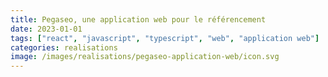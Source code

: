 ```yaml
---
title: Pegaseo, une application web pour le référencement
date: 2023-01-01
tags: ["react", "javascript", "typescript", "web", "application web"]
categories: realisations
image: /images/realisations/pegaseo-application-web/icon.svg
---
```


<!-- Nous avons développé une application web interne qui permettra plus tard de gérer le réseau de sites web "Private blog networks" (PBN) de Linkweb et de proposer des prestations de référencement à des clients. Pour l'instant, cette application est utilisée par les employés de Linkweb pour gérer le référencement des sites clients en rédigeant et publiant des articles optimisés pour le référencement SEO.

L'objectif de l'application est d'améliorer l'efficacité de la gestion du référencement des sites clients pour l'entreprise, et plus tard, d'offrir des prestations de référencement plus aisément. Dans un contexte où le référencement devient de plus en plus crucial pour les entreprises cherchant à élargir leur présence en ligne, le défi est de se démarquer de la concurrence en proposant une application innovante pour la gestion du référencement. Cependant, les risques sont associés à la qualité du référencement qui dépendra de la qualité du développement de l'application.

Nous avons d'abord développé un algorithme de rédaction automatique grâce à l'API de OpenAI. Ensuite, nous avons développé la construction automatique de sites WordPress en choisissant le nom de domaine, le modèle et les catégories. Finalement, nous utilisons l'API de WordPress et WP-CLI pour gérer la communication entre l'application et le site WordPress.

Le projet est en cours de développement mais jusqu'à présent, l'application permet de gérer efficacement le référencement des sites clients. À terme, l'application sera ouverte au public pour qu'ils puissent construire leur propre PBN sans avoir à gérer chaque site et chaque article eux-mêmes. De plus, cela permettra à Linkweb de proposer des prestations de référencement de manière plus efficace.
Linkweb est une agence spécialisée dans la création de site internet et le référencement à Agen.
Linkweb est spécialisée dans les problématiques du web marketing et du développement web. Notre agence web accompagne des entreprises de toute taille pour développer leur présence et leur communication sur Internet.

Au cours de mon alternance de 2 ans chez Linkweb, j'ai développé une application web interne à l'entreprise avec les technologies Symfony pour l'API, React pour l'interface utilisateur et MySQL pour la base de données.
L'application est toujours en développement mais, plus tard, cette application permettra de gérer le réseau de sites web dit “Private blog networks" (PBN : Private blog networks) de Linkweb et permettre à l'entreprise de proposer des prestations de référencement de site web sur le PBN à des clients sur ce même site web.
Pour l'instant l'application est utilisée par les employés de Linkweb pour gérer le référencement des sites clients en rédigeant et en publiant des articles WordPress optimisés pour le référencement SEO.


L'application permet de passer des commandes à des rédacteurs pour qu'ils puissent rédiger un article sur des critères choisis afin que cet article soit publié sur un blog.
Il y a une gestion de statut de rédaction d'article, selection de rédacteur par des critères.
Cette application permet d'enregistrer ou de créer de A à Z les sites web WordPress et de rédiger et gérer les articles de ce site sur WordPress.
Nous avons aussi développé la construction de site WordPress automatique en choisissant son nom de domaine, le modèle WordPress et les catégories WordPress.
L'application utilise l'API de WordPress ainsi que WP-CLI pour gérer la communication entre notre application et le site WordPress. Grâce à ça, nous pouvons facilement créer un nouveau WordPress et installer un modèle choisi avec WP-CLI et nous pouvons gérer les catégories et les articles en faisant un appel à l'API WordPress du même site.
C'est un projet que j'ai suivi depuis le début, j'ai donc pu participer à la mise en place de l'architecture de celle-ci et encore aujourd'hui je suis acteur dans la mise en place de nouvelles technologies dans le projet.

Cette application à vocation d'être ouverte au public afin qu'ils construisent leur propre PBN sur l'application sans avoir à gérer chaque site et chaque article par eux-même, tout sera automatique après une configuration minime.

Nous utilisons un Trello pour gérer les tâches à faire, en cours ou terminées et nous communiquons en interne avec l'outil Slack pour avoir des retours en temps réel sur l'application.


Avec ces informations, faire une présentation du projet en suivant les directives:
1.	Présentation, la définition du projet ou de la réalisation
2.	Les objectifs, le contexte, l'enjeu, les risques
3.	Les étapes
4.	Les acteurs
5.	Les résultats
6.	Les lendemains du projet : dans un futur immédiat, à distance, aujourd'hui
7.	Mon regard critique -->
